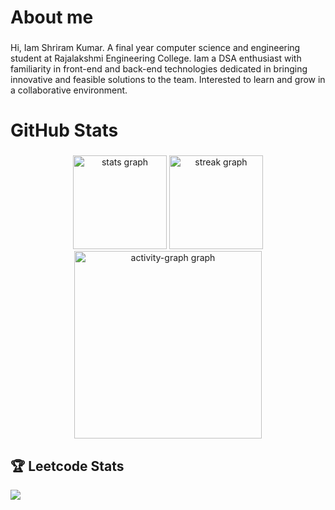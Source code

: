 <h1 align="left">About me</h1>

###

<p align="left">Hi, Iam Shriram Kumar. A final year computer science and engineering student at Rajalakshmi Engineering College. Iam a DSA enthusiast with familiarity in front-end and back-end technologies dedicated in bringing innovative and feasible solutions to the team. Interested to learn and grow in a collaborative environment.</p>

###



<h1 align="left">GitHub Stats</h1>

###

<div align="center">
  <img src="https://github-readme-stats.vercel.app/api?username=shriram05&hide_title=false&hide_rank=false&show_icons=true&include_all_commits=true&count_private=true&disable_animations=false&theme=dracula&locale=en&hide_border=false&order=1" height="150" alt="stats graph"  />
  <img src="https://streak-stats.demolab.com?user=shriram05&locale=en&mode=daily&theme=dracula&hide_border=false&border_radius=5&order=3" height="150" alt="streak graph"  />
  <img src="https://github-readme-activity-graph.vercel.app/graph?username=shriram05&radius=16&theme=react&area=true&order=5" height="300" alt="activity-graph graph"  />
</div>

###

## 🏆 Leetcode Stats
![](https://leetcard.jacoblin.cool/shriram_05?border_radius=8)
